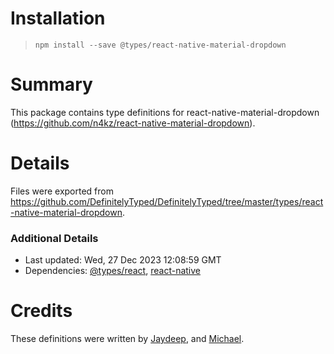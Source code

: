 # Installation
> `npm install --save @types/react-native-material-dropdown`

# Summary
This package contains type definitions for react-native-material-dropdown (https://github.com/n4kz/react-native-material-dropdown).

# Details
Files were exported from https://github.com/DefinitelyTyped/DefinitelyTyped/tree/master/types/react-native-material-dropdown.

### Additional Details
 * Last updated: Wed, 27 Dec 2023 12:08:59 GMT
 * Dependencies: [@types/react](https://npmjs.com/package/@types/react), [react-native](https://npmjs.com/package/react-native)

# Credits
These definitions were written by [Jaydeep](https://github.com/jaydeep987), and [Michael](https://github.com/mchappell).

